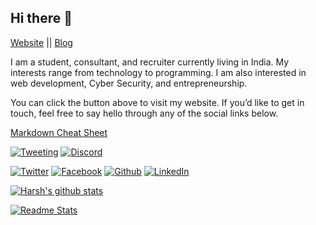 ## Hi there 👋
[Website](https://harshsinghvi.com) || 
[Blog](https://blog.harshsinghvi.com)


I am a student, consultant, and recruiter currently living in India. My interests range from technology to programming. I am also interested in web development, Cyber Security, and entrepreneurship.

You can click the button above to visit my website. If you’d like to get in touch, feel free to say hello through any of the social links below.

[Markdown Cheat Sheet](https://github.com/harshsinghvi/harshsinghvi/blob/master/sample.md)

[![Tweeting](https://img.shields.io/twitter/url/http/shields.io.svg?style=social)](https://harshsinghvi.com/twitter)
[![Discord](https://img.shields.io/discord/591914197219016707.svg?label=&logo=discord&logoColor=ffffff&color=7389D8&labelColor=6A7EC2)](https://discord.com/invite/HkJNxES)

[![Twitter][1.1]][1]
[![Facebook][2.1]][2]
[![Github][3.1]][3]
[![LinkedIn][4.1]][4]

[1.1]: http://i.imgur.com/wWzX9uB.png (twitter icon without padding)
[2.1]: http://i.imgur.com/fep1WsG.png (facebook icon without padding)
[3.1]: http://i.imgur.com/9I6NRUm.png (github icon without padding)
[4.1]: https://raw.githubusercontent.com/MartinHeinz/MartinHeinz/master/linkedin-3-16.png (LinkedIn icon without padding)

[1]: http://www.twitter.com/harshsinghvi29
[2]: http://www.facebook.com/insomniaccoderharsh
[3]: http://www.github.com/harshsinghvi
[4]: https://www.linkedin.com/in/harsh-singhvi/

[![Harsh's github stats](https://github-readme-stats.vercel.app/api?username=harshsinghvi&theme=blue-green&count_private=true&show_icons=true)](https://github.com/harshsinghvi)

[![Readme Stats](https://github-readme-stats.vercel.app/api/top-langs/?username=harshsinghvi&theme=blue-green)](https://github.com/harshsinghvi)


<!--
**harshsinghvi/harshsinghvi** is a ✨ _special_ ✨ repository because its `README.md` (this file) appears on your GitHub profile.

Here are some ideas to get you started:

- 🔭 I’m currently working on ...
- 🌱 I’m currently learning ...
- 👯 I’m looking to collaborate on ...
- 🤔 I’m looking for help with ...
- 💬 Ask me about ...
- 📫 How to reach me: ...
- 😄 Pronouns: ...
- ⚡ Fun fact: ...
-->
